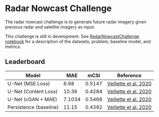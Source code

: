 # Radar Nowcast Challenge

The radar nowcast challenge is to generate future radar imagery given previous radar and satellite imagery as input.


This challenge is still in development.  See [RadarNowcastChallenge notebook](RadarNowcastBenchmarks.ipynb) for a description of the datasets, problem, baseline model, and metrics.


## Leaderboard
| Model | MAE | mCSI | Reference |
|-------|-----|------|-----------|
| U-Net (MSE Loss) | 6.98 | 0.5147 | [Veillette et al. 2020](https://proceedings.neurips.cc//paper/2020/file/fa78a16157fed00d7a80515818432169-Paper.pdf)|
| U-Net (Content Loss) | 10.36 | 0.4284 | [Veillette et al. 2020](https://proceedings.neurips.cc//paper/2020/file/fa78a16157fed00d7a80515818432169-Paper.pdf)|
| U-Net (cGAN + MAE) | 7.1034 | 0.5468 | [Veillette et al. 2020](https://proceedings.neurips.cc//paper/2020/file/fa78a16157fed00d7a80515818432169-Paper.pdf)|
| Persistence (baseline) | 11.15 | 0.4392 | [Veillette et al. 2020](https://proceedings.neurips.cc//paper/2020/file/fa78a16157fed00d7a80515818432169-Paper.pdf)|